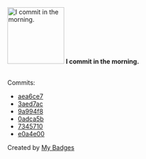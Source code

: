 <img src="https://my-badges.github.io/my-badges/morning-commits.png" alt="I commit in the morning." title="I commit in the morning." width="128">
<strong>I commit in the morning.</strong>
<br><br>

Commits:

- <a href="https://github.com/RAHULKRISHNAKR/Bank-Customer-Behaviour/commit/aea6ce7365b11e3b5829aaacb4fa6c032fd7e720">aea6ce7</a>
- <a href="https://github.com/RAHULKRISHNAKR/KTU_S4_PYTHON_LAB/commit/3aed7acd3b896f3a346dc8bc049b9bcca4f77bc9">3aed7ac</a>
- <a href="https://github.com/RAHULKRISHNAKR/PYTHON-LAB/commit/9a994f8eb279d64ae728ccb0bc4ee74c13340102">9a994f8</a>
- <a href="https://github.com/RAHULKRISHNAKR/PYTHON-LAB/commit/0adca5bd6ed8ff9fbfeff8842e0779c3abc432a9">0adca5b</a>
- <a href="https://github.com/RAHULKRISHNAKR/PYTHON-LAB/commit/73457104731730fd4cd66a7fee02472cdd936ecc">7345710</a>
- <a href="https://github.com/RAHULKRISHNAKR/PYTHON-LAB/commit/e0a4e009a5ffe9bd2ca9b6fc26b8479dce333837">e0a4e00</a>


Created by <a href="https://github.com/my-badges/my-badges">My Badges</a>